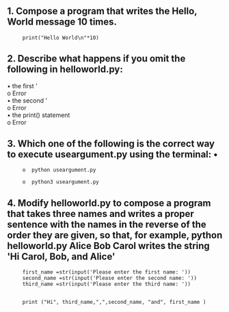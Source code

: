 ## 1. Compose a program that writes the Hello, World message 10 times. 
		 print("Hello World\n"*10)

## 2. Describe what happens if you omit the following in helloworld.py: 
•	the first '  
		 o	 Error  
•	the second '  
		 o	Error  
•	the print() statement  
		 o	Error  

## 3. Which one of the following is the correct way to execute useargument.py using the terminal: •
		 o	python useargument.py  

		 o	python3 useargument.py  

## 4. Modify helloworld.py to compose a program that takes three names and writes a proper sentence with the names in the reverse of the order they are given, so that, for example, python helloworld.py Alice Bob Carol writes the string 'Hi Carol, Bob, and Alice'

		 first_name =str(input('Please enter the first name: '))
		 second_name =str(input('Please enter the second name: '))
		 third_name =str(input('Please enter the third name: '))


		 print ("Hi", third_name,",",second_name, "and", first_name )

